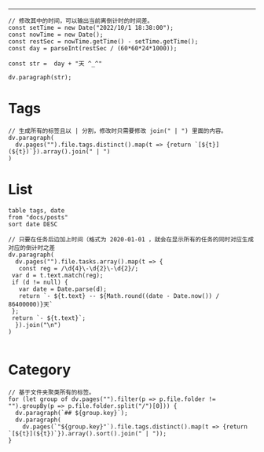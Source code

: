 --------------------------------------------------------------------------

```dataviewjs
// 修改其中的时间，可以输出当前离倒计时的时间差。
const setTime = new Date("2022/10/1 18:38:00");
const nowTime = new Date();
const restSec = nowTime.getTime() - setTime.getTime();
const day = parseInt(restSec / (60*60*24*1000));

const str =  day + "天 ^_^"

dv.paragraph(str);

```

# Tags

```dataviewjs
// 生成所有的标签且以 | 分割，修改时只需要修改 join(" | ") 里面的内容。
dv.paragraph(
  dv.pages("").file.tags.distinct().map(t => {return `[${t}](${t})`}).array().join(" | ")
)
```

# List

```dataview
table tags, date
from "docs/posts" 
sort date DESC
```

```dataviewjs
// 只要在任务后边加上时间（格式为 2020-01-01 ，就会在显示所有的任务的同时对应生成对应的倒计时之差
dv.paragraph(
  dv.pages("").file.tasks.array().map(t => {
   const reg = /\d{4}\-\d{2}\-\d{2}/;
 var d = t.text.match(reg);
 if (d != null) {
   var date = Date.parse(d);
   return `- ${t.text} -- ${Math.round((date - Date.now()) / 86400000)}天`
 };
 return `- ${t.text}`;
  }).join("\n")
)

```
```dataviewjs

```


# Category

```dataviewjs
// 基于文件夹聚类所有的标签。
for (let group of dv.pages("").filter(p => p.file.folder != "").groupBy(p => p.file.folder.split("/")[0])) {
  dv.paragraph(`## ${group.key}`);
  dv.paragraph(
    dv.pages(`"${group.key}"`).file.tags.distinct().map(t => {return `[${t}](${t})`}).array().sort().join(" | "));
}
```
